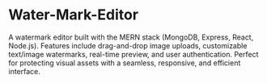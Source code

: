 # Water-Mark-Editor
A watermark editor built with the MERN stack (MongoDB, Express, React, Node.js). Features include drag-and-drop image uploads, customizable text/image watermarks, real-time preview, and user authentication. Perfect for protecting visual assets with a seamless, responsive, and efficient interface.
